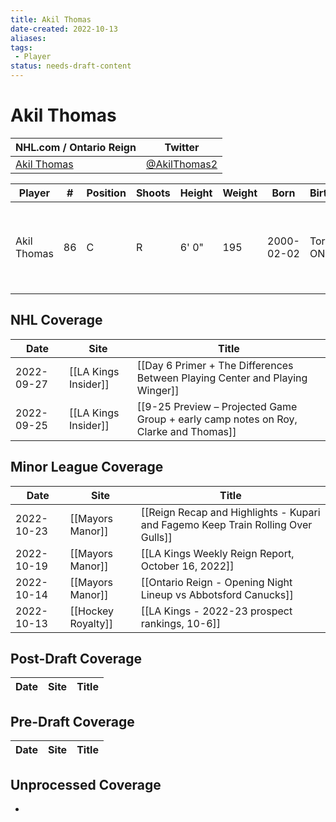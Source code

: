 ```yaml
---
title: Akil Thomas
date-created: 2022-10-13
aliases: 
tags:
 - Player
status: needs-draft-content
---
```


# Akil Thomas

NHL.com / Ontario Reign | Twitter
-|-
[Akil Thomas](https://www.nhl.com/player/akil-thomas-8480851) | [@AkilThomas2](https://twitter.com/AkilThomas2)

Player | \# | Position | Shoots | Height | Weight | Born | Birthplace | Draft 
-|-|-|-|-|-|-|-|-
Akil Thomas | 86 | C | R | 6' 0" | 195 | 2000-02-02 | Toronto, ON, CAN | 2018 LAK, 2nd rd, 20th pk (51st overall)


## NHL  Coverage
Date | Site |  Title
---|---|---
2022-09-27 | [[LA Kings Insider]] |  [[Day 6 Primer + The Differences Between Playing Center and Playing Winger]]
2022-09-25 | [[LA Kings Insider]] | [[9-25 Preview – Projected Game Group + early camp notes on Roy, Clarke and Thomas]]



## Minor League Coverage
| Date       | Site               | Title                                                          |
| ---------- | ------------------ | -------------------------------------------------------------- |
| 2022-10-23 | [[Mayors Manor]] | [[Reign Recap and Highlights - Kupari and Fagemo Keep Train Rolling Over Gulls]]                                                                                                            |
| 2022-10-19 | [[Mayors Manor]] | [[LA Kings Weekly Reign Report, October 16, 2022]]                                                                                                            |
| 2022-10-14 | [[Mayors Manor]]   | [[Ontario Reign - Opening Night Lineup vs Abbotsford Canucks]] |
| 2022-10-13 | [[Hockey Royalty]] | [[LA Kings - 2022-23 prospect rankings, 10-6]]                 |



## Post-Draft Coverage
Date | Site |  Title
---|---|---



## Pre-Draft Coverage
Date | Site |  Title
---|---|---


## Unprocessed Coverage
- 
